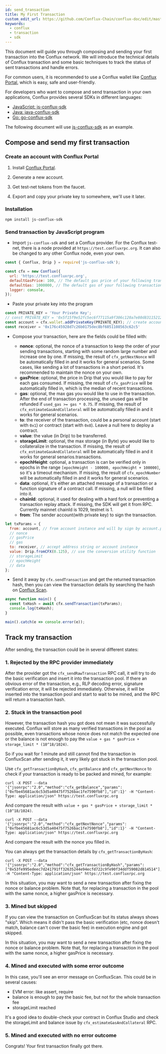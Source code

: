 ```yaml
---
id: send_transaction
title: My First Transaction
custom_edit_url: https://github.com/Conflux-Chain/conflux-doc/edit/master/docs/send_transaction.md
keywords:
  - conflux
  - transaction
  - sdk
---
```


This document will guide you through composing and sending your first transaction into the Conflux network. We will introduce the technical details of Conflux transaction and some basic techniques to track the status of sent transactions and handle errors.

For common users, it is recommended to use a Conflux wallet like [Conflux Portal](https://github.com/Conflux-Chain/conflux-portal), which is easy, safe and user-friendly.

For developers who want to compose and send transaction in your own applications, Conflux provides several SDKs in different languages:

* [JavaScript: js-conflux-sdk](https://github.com/Conflux-Chain/js-conflux-sdk)
* [Java: java-conflux-sdk](https://github.com/Conflux-Chain/java-conflux-sdk)
* [Go: go-conflux-sdk](https://github.com/Conflux-Chain/go-conflux-sdk)

The following document will use [js-conflux-sdk](https://github.com/Conflux-Chain/js-conflux-sdk) as an example.

## Compose and send my first transaction

### Create an account with Conflux Portal

1. Install [Conflux Portal](https://github.com/Conflux-Chain/conflux-portal).

2. Generate a new account.

3. Get test-net tokens from the faucet.

4. Export and copy your private key to somewhere, we'll use it later.

### Installation

``` npm install js-conflux-sdk ```

### Send transaction by JavaScript program

* Import `js-conflux-sdk` and set a Conflux provider. For the Conflux test-net, there is a node provided at `https://test.confluxrpc.org`. It can also be changed to any other Conflux node, even your own.

```javascript
const { Conflux, Drip } = require('js-conflux-sdk');

const cfx = new Conflux({
  url: 'https://test.confluxrpc.org',
  defaultGasPrice: 100, // The default gas price of your following transactions
  defaultGas: 1000000, // The default gas of your following transactions
  logger: console,
});
```

* Paste your private key into the program

```javascript
const PRIVATE_KEY = 'Your Private Key';
// const PRIVATE_KEY = '0x5f15f9e52fc5ec6f77115a9f306c120a7e80d83115212d33a843bb6b7989c261';
const account = cfx.wallet.addPrivateKey(PRIVATE_KEY); // create account instance
const receiver = '0x176c45928d7c26b0175dec8bf6051108563c62c5'
```

* Compose your transaction, here are the fields could be filled with:

	* **nonce**: optional, the nonce of a transaction to keep the order of your sending transactions, starting with some random large number and increase one by one. If missing, the result of `cfx_getNextNonce` will be automatically filled in and it works for general scenarios. Some cases, like sending a lot of transactions in a short period. It's recommended to maintain the nonce on your own.
	* **gasPrice**: optional, the price in Drip that you would like to pay for each gas consumed. If missing, the result of `cfx_gasPrice` will be automatically filled in, which is the median of recent transactions.
	* **gas**: optional, the max gas you would like to use in the transaction. After the end of transaction processing, the unused gas will be refunded if `used_gas >= gas * 0.75`. If missing, the result of `cfx_estimateGasAndCollateral` will be automatically filled in and it works for general scenarios.
	* **to**: the receiver of the transaction, could be a personal account (start with `0x1`) or contract (start with `0x8`). Leave a null here to deploy a contract.
	* **value**: the value (in Drip) to be transferred.
	* **storageLimit**: optional, the max storage (in Byte) you would like to collateralize in the transaction. If missing, the result of `cfx_estimateGasAndCollateral` will be automatically filled in and it works for general senarios.transactions.
	* **epochHeight**: optional, a transaction is can be verified only in epochs in the range `[epochHeight - 100000, epochHeight + 100000]`, so it's  a timeout mechanism. If missing, the result of `cfx_epochNumber` will be automatically filled in and it works for general scenarios.
	* **data**: optional, it's either an attached message of a transaction or a function signature of a contract call. If missing, a null will be filled into it.
	* **chainId**: optional, it used for dealing with a hard fork or preventing a transaction replay attack. If missing, the SDK will get it from RPC. Currently mainnet chainId is 1029, testnet is 1.
	* **from**: The sender account(with private key) to sign the transaction.

```javascript
let txParams = {
  from: account, // from account instance and will by sign by account.privateKey
  // nonce
  // gasPrice
  // gas
  to: receiver, // accept address string or account instance
  value: Drip.fromCFX(0.125), // use the conversion utility function
  // storageLimit
  // epochHeight
  // data
};
```

* Send it away by ```cfx.sendTransaction``` and get the returned transaction hash, then you can view the transaction details by searching the hash on [Conflux Scan](http://confluxscan.io/).

```javascript
async function main() {
  const txHash = await cfx.sendTransaction(txParams);
  console.log(txHash);
}

main().catch(e => console.error(e));
```

## Track my transaction

After sending, the transaction could be in several different states:

### 1. Rejected by the RPC provider immediately

After the provider got the `cfx_sendRawTransaction` RPC call, it will try to do the basic verification and insert it into the transaction pool. If there an obvious error of the transaction, e.g., RLP decoding error, signature verification error, it will be rejected immediately. Otherwise, it will be inserted into the transaction pool and start to wait to be mined, and the RPC will return a transaction hash.

### 2. Stuck in the transaction pool

However, the transaction hash you got does not mean it was successfully executed. Conflux will store as many verified transactions in the pool as possible, even transactions whose nonce does not match the expected one or the balance is not enough to pay the ```value + gas * gasPrice + storage_limit * (10^18/1024)```.

So if you wait for 1 minute and still cannot find the transaction in ConfluxScan after sending it, it very likely got stuck in the transaction pool.

Use `cfx_getTransactionByHash`, `cfx_getBalance` and `cfx_getNextNonce` to check if your transaction is ready to be packed and mined, for example:

```
curl -X POST --data '{"jsonrpc":"2.0","method":"cfx_getBalance","params":["0xfbe45681ac6c53d5a40475f7526bac1fe7590fb8"],"id":1}' -H "Content-Type: application/json" https://test.confluxrpc.org
```

And compare the result with `value + gas * gasPrice + storage_limit * (10^18/1024)`.

```
curl -X POST --data '{"jsonrpc":"2.0","method":"cfx_getNextNonce","params":["0xfbe45681ac6c53d5a40475f7526bac1fe7590fb8"],"id":1}' -H "Content-Type: application/json" https://test.confluxrpc.org
```

And compare the result with the nonce you filled in.

You can always get the transaction details by `cfx_getTransactionByHash`:

```
curl -X POST --data '{"jsonrpc":"2.0","method":"cfx_getTransactionByHash","params":["0x53fe995edeec7d241791ff32635244e94ecfd722c9fe90f34ddf59082d814514"],"id":1}' -H "Content-Type: application/json" https://test.confluxrpc.org
```

In this situation, you may want to send a new transaction after fixing the nonce or balance problem. Note that, for replacing a transaction in the pool with the same nonce, a higher gasPrice is necessary.

### 3. Mined but skipped

If you can view the transaction on ConfluxScan but its status always shows "skip". Which means it didn't pass the basic verification (etc, nonce doesn't match, balance can't cover the basic fee) in execution engine and got skipped.

In this situation, you may want to send a new transaction after fixing the nonce or balance problem. Note that, for replacing a transaction in the pool with the same nonce, a higher gasPrice is necessary.

### 4. Mined and executed with some error outcome

In this case, you'll see an error message on ConfluxScan. This could be in several causes:

* EVM error: like assert, require
* balance is enough to pay the basic fee, but not for the whole transaction fee
* storageLimit reached

It's a good idea to double-check your contract in Conflux Studio and check the storageLimit and balance issue by `cfx_estimateGasAndCollateral` RPC.

### 5. Mined and executed with no error outcome

Congrats! Your first transaction finally got there.




